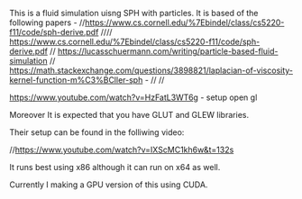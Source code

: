This is a fluid simulation uisng SPH with particles. 
It is based of the following papers - 
//https://www.cs.cornell.edu/%7Ebindel/class/cs5220-f11/code/sph-derive.pdf
//// https://www.cs.cornell.edu/%7Ebindel/class/cs5220-f11/code/sph-derive.pdf
// https://lucasschuermann.com/writing/particle-based-fluid-simulation
// https://math.stackexchange.com/questions/3898821/laplacian-of-viscosity-kernel-function-m%C3%BCller-sph -
// 
// 


https://www.youtube.com/watch?v=HzFatL3WT6g - setup open gl 


Moreover It is expected that you have GLUT and GLEW libraries. 





Their setup can be found in the folliwing video: 

//https://www.youtube.com/watch?v=IXScMC1kh6w&t=132s

It runs best using x86 although it can run on x64 as well. 

Currently I making a GPU version of this using CUDA. 

